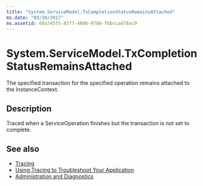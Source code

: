 ```yaml
---
title: "System.ServiceModel.TxCompletionStatusRemainsAttached"
ms.date: "03/30/2017"
ms.assetid: 60a745f5-85f7-4006-9786-fbbcca678ac9
---
```

# System.ServiceModel.TxCompletionStatusRemainsAttached
The specified transaction for the specified operation remains attached to the InstanceContext.  
  
## Description  
 Traced when a ServiceOperation finishes but the transaction is not set to complete.  
  
## See also

- [Tracing](index.md)
- [Using Tracing to Troubleshoot Your Application](using-tracing-to-troubleshoot-your-application.md)
- [Administration and Diagnostics](../index.md)
